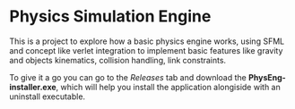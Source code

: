# Physics Simulation Engine

This is a project to explore how a basic physics engine works, using SFML and concept like verlet integration to implement basic features like gravity and objects kinematics, collision handling, link constraints.

To give it a go you can go to the *Releases* tab and download the **PhysEng-installer.exe**, which will help you install the application alongiside with an uninstall executable.